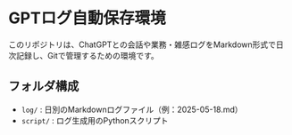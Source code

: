 # GPTログ自動保存環境

このリポジトリは、ChatGPTとの会話や業務・雑感ログをMarkdown形式で日次記録し、Gitで管理するための環境です。

## フォルダ構成

- `log/` : 日別のMarkdownログファイル（例：2025-05-18.md）
- `script/` : ログ生成用のPythonスクリプト
